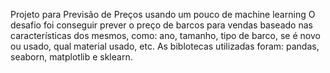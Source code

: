 Projeto para Previsão de Preços usando um pouco de machine learning
O desafio foi conseguir prever o preço de barcos para vendas baseado nas características dos mesmos, como: ano, tamanho, tipo de barco, se é novo ou usado, qual material usado, etc.
As biblotecas utilizadas foram: pandas, seaborn, matplotlib e sklearn.
